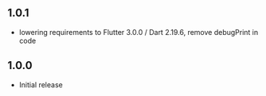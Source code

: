## 1.0.1

- lowering requirements to Flutter 3.0.0 / Dart 2.19.6, remove debugPrint in code

## 1.0.0

- Initial release